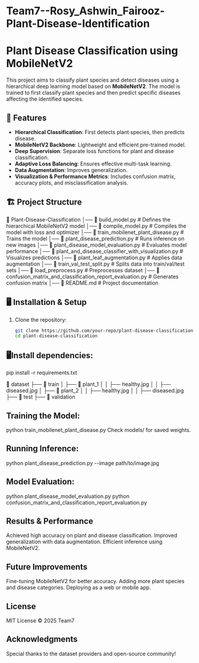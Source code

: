 # Team7--Rosy_Ashwin_Fairooz-Plant-Disease-Identification
# Plant Disease Classification using MobileNetV2

This project aims to classify plant species and detect diseases using a hierarchical deep learning model based on **MobileNetV2**. The model is trained to first classify plant species and then predict specific diseases affecting the identified species.

## 📌 Features
- **Hierarchical Classification**: First detects plant species, then predicts disease.
- **MobileNetV2 Backbone**: Lightweight and efficient pre-trained model.
- **Deep Supervision**: Separate loss functions for plant and disease classification.
- **Adaptive Loss Balancing**: Ensures effective multi-task learning.
- **Data Augmentation**: Improves generalization.
- **Visualization & Performance Metrics**: Includes confusion matrix, accuracy plots, and misclassification analysis.


## 🏗 Project Structure
📂 Plant-Disease-Classification 
 │── 📜 build_model.py # Defines the hierarchical MobileNetV2 model 
│── 📜 compile_model.py # Compiles the model with loss and optimizer 
│── 📜 train_mobilenet_plant_disease.py # Trains the model 
│── 📜 plant_disease_prediction.py # Runs inference on new images 
│── 📜 plant_disease_model_evaluation.py # Evaluates model performance 
│── 📜 plant_and_disease_classifier_with_visualization.py # Visualizes predictions 
│── 📜 plant_leaf_augmentation.py # Applies data augmentation 
│── 📜 train_val_test_split.py # Splits data into train/val/test sets 
│── 📜 load_preprocess.py # Preprocesses dataset 
│── 📜 confusion_matrix_and_classification_report_evaluation.py # Generates confusion matrix 
│── 📜 README.md # Project documentation


## 🖥 Installation & Setup

1. Clone the repository:  
   ```bash
   git clone https://github.com/your-repo/plant-disease-classification.git
   cd plant-disease-classification


## 🖥Install dependencies:
pip install -r requirements.txt

📂 dataset
├── 📂 train
│   ├── 📂 plant_1
│   │   ├── healthy.jpg
│   │   ├── diseased.jpg
│   ├── 📂 plant_2
│   │   ├── healthy.jpg
│   │   ├── diseased.jpg
├── 📂 test
├── 📂 validation


## Training the Model:
python train_mobilenet_plant_disease.py
Check models/ for saved weights.
 
 
##  Running Inference:
python plant_disease_prediction.py --image path/to/image.jpg

## Model Evaluation:
python plant_disease_model_evaluation.py
python confusion_matrix_and_classification_report_evaluation.py


## Results & Performance
Achieved high accuracy on plant and disease classification.
Improved generalization with data augmentation.
Efficient inference using MobileNetV2.


##  Future Improvements
Fine-tuning MobileNetV2 for better accuracy.
Adding more plant species and disease categories.
Deploying as a web or mobile app.

## License
MIT License © 2025 Team7

## Acknowledgments
Special thanks to the dataset providers and open-source community!









